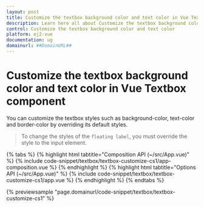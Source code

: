 ```yaml
---
layout: post
title: Customize the textbox background color and text color in Vue Textbox component | Syncfusion
description: Learn here all about Customize the textbox background color and text color in Syncfusion Vue Textbox component of Syncfusion Essential JS 2 and more.
control: Customize the textbox background color and text color 
platform: ej2-vue
documentation: ug
domainurl: ##DomainURL##
---
```


# Customize the textbox background color and text color in Vue Textbox component

You can customize the textbox styles such as background-color, text-color and border-color by overriding its default styles.

> To change the styles of the `floating label`, you must override the style to the input element.

{% tabs %}
{% highlight html tabtitle="Composition API (~/src/App.vue)" %}
{% include code-snippet/textbox/textbox-customize-cs1/app-composition.vue %}
{% endhighlight %}
{% highlight html tabtitle="Options API (~/src/App.vue)" %}
{% include code-snippet/textbox/textbox-customize-cs1/app.vue %}
{% endhighlight %}
{% endtabs %}
        
{% previewsample "page.domainurl/code-snippet/textbox/textbox-customize-cs1" %}
